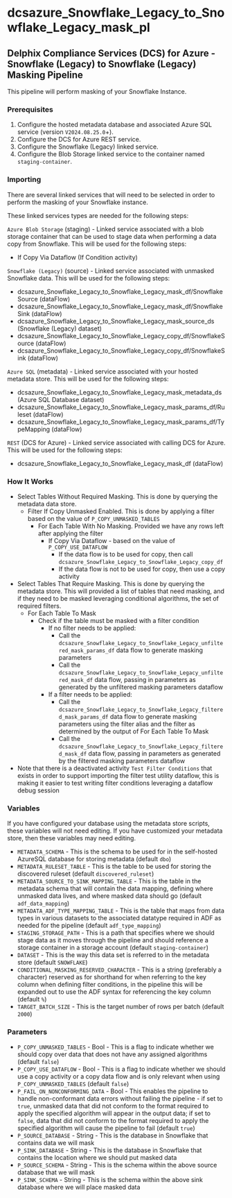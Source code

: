 # dcsazure_Snowflake_Legacy_to_Snowflake_Legacy_mask_pl
## Delphix Compliance Services (DCS) for Azure - Snowflake (Legacy) to Snowflake (Legacy) Masking Pipeline

This pipeline will perform masking of your Snowflake Instance.

### Prerequisites
1. Configure the hosted metadata database and associated Azure SQL service (version `V2024.08.25.0`+).
1. Configure the DCS for Azure REST service.
1. Configure the Snowflake (Legacy) linked service.
1. Configure the Blob Storage linked service to the container named `staging-container`.

### Importing
There are several linked services that will need to be selected in order to perform the masking of your Snowflake
instance.

These linked services types are needed for the following steps:

`Azure Blob Storage` (staging) - Linked service associated with a blob storage container that can be used to stage data
when performing a data copy from Snowflake. This will be used for the following steps:
* If Copy Via Dataflow (If Condition activity)

`Snowflake (Legacy)` (source) - Linked service associated with unmasked Snowflake data. This will be used for the following
steps:
* dcsazure_Snowflake_Legacy_to_Snowflake_Legacy_mask_df/SnowflakeSource (dataFlow)
* dcsazure_Snowflake_Legacy_to_Snowflake_Legacy_mask_df/SnowflakeSink (dataFlow)
* dcsazure_Snowflake_Legacy_to_Snowflake_Legacy_mask_source_ds (Snowflake (Legacy) dataset)
* dcsazure_Snowflake_Legacy_to_Snowflake_Legacy_copy_df/SnowflakeSource (dataFlow)
* dcsazure_Snowflake_Legacy_to_Snowflake_Legacy_copy_df/SnowflakeSink (dataFlow)

`Azure SQL` (metadata) - Linked service associated with your hosted metadata store. This will be used for the following
steps:
* dcsazure_Snowflake_Legacy_to_Snowflake_Legacy_mask_metadata_ds (Azure SQL Database dataset)
* dcsazure_Snowflake_Legacy_to_Snowflake_Legacy_mask_params_df/Ruleset (dataFlow)
* dcsazure_Snowflake_Legacy_to_Snowflake_Legacy_mask_params_df/TypeMapping (dataFlow)

`REST` (DCS for Azure) - Linked service associated with calling DCS for Azure. This will be used for the following
steps:
* dcsazure_Snowflake_Legacy_to_Snowflake_Legacy_mask_df (dataFlow)

### How It Works
* Select Tables Without Required Masking. This is done by querying the metadata data store.
  * Filter If Copy Unmasked Enabled. This is done by applying a filter based on the value of `P_COPY_UNMASKED_TABLES`
    * For Each Table With No Masking. Provided we have any rows left after applying the filter
      * If Copy Via Dataflow - based on the value of `P_COPY_USE_DATAFLOW`
        * If the data flow is to be used for copy, then call `dcsazure_Snowflake_Legacy_to_Snowflake_Legacy_copy_df`
        * If the data flow is not to be used for copy, then use a copy activity
* Select Tables That Require Masking. This is done by querying the metadata store. This will provided a list of tables
that need masking, and if they need to be masked leveraging conditional algorithms, the set of required filters.
  * For Each Table To Mask
    * Check if the table must be masked with a filter condition
      * If no filter needs to be applied:
        * Call the `dcsazure_Snowflake_Legacy_to_Snowflake_Legacy_unfiltered_mask_params_df` data flow to generate
          masking parameters
        * Call the `dcsazure_Snowflake_Legacy_to_Snowflake_Legacy_unfiltered_mask_df` data flow, passing in parameters
          as generated by the unfiltered masking parameters dataflow
      * If a filter needs to be applied:
        * Call the `dcsazure_Snowflake_Legacy_to_Snowflake_Legacy_filtered_mask_params_df` data flow to generate masking
          parameters using the filter alias and the filter as determined by the output of For Each Table To Mask
        * Call the `dcsazure_Snowflake_Legacy_to_Snowflake_Legacy_filtered_mask_df` data flow, passing in parameters as
          generated by the filtered masking parameters dataflow
* Note that there is a deactivated activity `Test Filter Conditions` that exists in order to support importing the
filter test utility dataflow, this is making it easier to test writing filter conditions leveraging a dataflow debug
session

### Variables

If you have configured your database using the metadata store scripts, these variables will not need editing. If you
have customized your metadata store, then these variables may need editing.

* `METADATA_SCHEMA` - This is the schema to be used for in the self-hosted AzureSQL database for storing metadata
  (default `dbo`)
* `METADATA_RULESET_TABLE` - This is the table to be used for storing the discovered ruleset
  (default `discovered_ruleset`)
* `METADATA_SOURCE_TO_SINK_MAPPING_TABLE` - This is the table in the metadata schema that will contain the data
  mapping, defining where unmasked data lives, and where masked data should go (default `adf_data_mapping`)
* `METADATA_ADF_TYPE_MAPPING_TABLE` - This is the table that maps from data types in various datasets to the
  associated datatype required in ADF as needed for the pipeline (default `adf_type_mapping`)
* `STAGING_STORAGE_PATH` - This is a path that specifies where we should stage data as it moves through the pipeline
    and should reference a storage container in a storage account (default `staging-container`)
* `DATASET` - This is the way this data set is referred to in the metadata store (default `SNOWFLAKE`)
* `CONDITIONAL_MASKING_RESERVED_CHARACTER` - This is a string (preferably a character) reserved as for shorthand for
  when referring to the key column when defining filter conditions, in the pipeline this will be expanded out to use the
  ADF syntax for referencing the key column (default `%`)
* `TARGET_BATCH_SIZE` - This is the target number of rows per batch (default `2000`)

### Parameters

* `P_COPY_UNMASKED_TABLES` - Bool - This is a flag to indicate whether we should copy over data that does not have any
  assigned algorithms (default `false`)
* `P_COPY_USE_DATAFLOW` - Bool - This is a flag to indicate whether we should use a copy activity or a copy data flow
  and is only relevant when using `P_COPY_UNMASKED_TABLES` (default `false`)
* `P_FAIL_ON_NONCONFORMING_DATA` - Bool - This enables the pipeline to handle non-conformant data errors without failing
  the pipeline - if set to `true`, unmasked data that did not conform to the format required to apply the specified
  algorithm will appear in the output data; if set to `false`, data that did not conform to the format required to apply
  the specified algorithm will cause the pipeline to fail (default `true`)
* `P_SOURCE_DATABASE` - String - This is the database in Snowflake that contains data we will mask
* `P_SINK_DATABASE` - String - This is the database in Snowflake that contains the location where we should put masked
  data
* `P_SOURCE_SCHEMA` - String - This is the schema within the above source database that we will mask
* `P_SINK_SCHEMA` - String - This is the schema within the above sink database where we will place masked data


